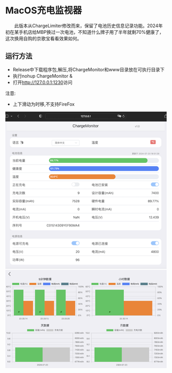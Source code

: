 #  MacOS充电监视器

&emsp;&emsp;此版本从ChargeLimiter修改而来，保留了电池历史信息记录功能。2024年初在某手机店给MBP换过一次电池，不知道什么牌子用了半年就剩70%健康了，这次换用自购的京歌宝看看效果如何。

## 运行方法

* Release中下载程序包,解压,将ChargeMonitor和www目录放在可执行目录下
* 执行nohup ChargeMonitor &
* 打开<http://127.0.0.1:1230>访问

注意:
* 上下滑动为时移,不支持FireFox

![](https://raw.githubusercontent.com/lich4/ChargeMonitor/main/screenshots/screenshot0.png)
![](https://raw.githubusercontent.com/lich4/ChargeMonitor/main/screenshots/screenshot1.png)

